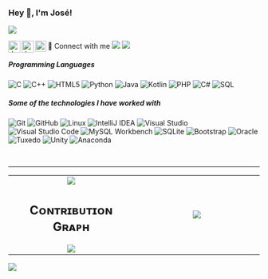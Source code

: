 <!--Header Name-->
<h3 title="hehehe"> Hey 👋, I'm José!</h3>
<img src="https://user-images.githubusercontent.com/73097560/115834477-dbab4500-a447-11eb-908a-139a6edaec5c.gif">
<!--END Header Name-->

<!--Social Media -->
🤝 Connect with me
<img src="https://user-images.githubusercontent.com/73097560/115834477-dbab4500-a447-11eb-908a-139a6edaec5c.gif">
<a href="https://www.linkedin.com/in/jose-alberto-posadas-gudino-650a55349/">
  <img align="left" alt="José's LinkedIn" width="24px" src="https://cdn.jsdelivr.net/npm/simple-icons@v3/icons/linkedin.svg" />
</a>
<a href="https://www.instagram.com/jose.posadas1503/">
  <img align="left" alt="José's Instagram" width="24px" src="https://cdn.jsdelivr.net/npm/simple-icons@v3/icons/instagram.svg" />
</a>
<a href="https://x.com/15_japg">
  <img align="left" alt="Jose1503-posadas's Twitter" width="22px" src="https://img.shields.io/badge/-X-000000?" />
</a>
<img src="https://user-images.githubusercontent.com/73097560/115834477-dbab4500-a447-11eb-908a-139a6edaec5c.gif">
<!--END SOCIAL MEDIA-->

##### Programming Languages

![C](https://img.shields.io/badge/-C-000000?style=flat&logo=c)
![C++](https://img.shields.io/badge/-C++-000000?style=flat&logo=c%2B%2B)
![HTML5](https://img.shields.io/badge/-HTML5-000000?style=flat&logo=html5)
![Python](https://img.shields.io/badge/-Python-000000?style=flat&logo=python)
![Java](https://img.shields.io/badge/-Java-000000?style=flat&logo=java)
![Kotlin](https://img.shields.io/badge/-Kotlin-7F52FF?style=flat&logo=kotlin&logoColor=white)
![PHP](https://img.shields.io/badge/-PHP-777BB4?style=flat&logo=php&logoColor=white)
![C#](https://img.shields.io/badge/-C%23-512BD4?style=flat&logo=dotnet&logoColor=white)
![SQL](https://img.shields.io/badge/-SQL-000000?style=flat&logo=postgresql)


##### Some of the technologies I have worked with

![Git](https://img.shields.io/badge/-Git-222222?style=flat&logo=git&logoColor=F05032)
![GitHub](https://img.shields.io/badge/-GitHub-222222?style=flat&logo=github&logoColor=181717)
![Linux](https://img.shields.io/badge/-Linux-222222?style=flat&logo=linux&logoColor=FCC624)
![IntelliJ IDEA](https://img.shields.io/badge/-IntelliJ%20IDEA-222222?style=flat&logo=intellijidea&logoColor=white)
![Visual Studio](https://img.shields.io/badge/-Visual%20Studio-5C2D91?style=flat&logo=visualstudio&logoColor=white)
![Visual Studio Code](https://img.shields.io/badge/-Visual%20Studio%20Code-0078D4?style=flat&logo=visualstudiocode&logoColor=white)
![MySQL Workbench](https://img.shields.io/badge/-MySQL%20Workbench-4479A1?style=flat&logo=mysql&logoColor=white)
![SQLite](https://img.shields.io/badge/-SQLite-003B57?style=flat&logo=sqlite&logoColor=white)
![Bootstrap](https://img.shields.io/badge/-Bootstrap-7952B3?style=flat&logo=bootstrap&logoColor=white)
![Oracle](https://img.shields.io/badge/-Oracle-F80000?style=flat&logo=oracle&logoColor=white)
![Tuxedo](https://img.shields.io/badge/-Tuxedo-000000?style=flat)
![Unity](https://img.shields.io/badge/-Unity-000000?style=flat&logo=unity&logoColor=white)
![Anaconda](https://img.shields.io/badge/-Anaconda-44A833?style=flat&logo=anaconda&logoColor=white)

<br/>

---  
<table border="0" align="center">
  <tr border="0">
  <td width="50%" align="center">
      <img  align="center"  src="https://github-readme-stats.vercel.app/api?username=Jose1503-posadas&theme=cobalt&show_icons=true&count_private=true" />
      <h2 align="center">Cᴏɴᴛʀɪʙᴜᴛɪᴏɴ Gʀᴀᴘʜ </h2>
      <div align="center">
          <img src="https://github-readme-activity-graph.vercel.app/graph?username=Jose1503-posadas&bg_color=011627&color=79d3c3&line=c792ea&point=ffeb95&area=true&hide_border=false" border-radius="15">
</div>
  </td>
  <td width="50%" align="center">
      <img  align="center"  src="https://github-readme-stats.anuraghazra1.vercel.app/api/top-langs/?username=Jose1503-posadas&theme=cobalt&show_icons=true&no-bg=true&no-frame=true&langs_count=10"/>
  </td>
  </tr>
</table>
<!--Line Space -->
<img src="https://user-images.githubusercontent.com/73097560/115834477-dbab4500-a447-11eb-908a-139a6edaec5c.gif">


</div>








  
  
  
  
  
  





